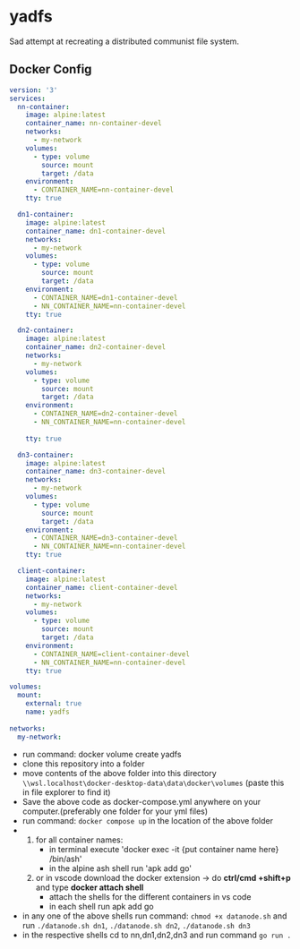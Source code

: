 # yadfs
Sad attempt at recreating a distributed communist file system.


## Docker Config
```yml
version: '3'
services:
  nn-container:
    image: alpine:latest
    container_name: nn-container-devel
    networks:
      - my-network
    volumes:
      - type: volume
        source: mount
        target: /data
    environment:
      - CONTAINER_NAME=nn-container-devel
    tty: true

  dn1-container:
    image: alpine:latest
    container_name: dn1-container-devel
    networks:
      - my-network
    volumes:
      - type: volume
        source: mount
        target: /data
    environment:
      - CONTAINER_NAME=dn1-container-devel
      - NN_CONTAINER_NAME=nn-container-devel
    tty: true

  dn2-container:
    image: alpine:latest
    container_name: dn2-container-devel
    networks:
      - my-network
    volumes:
      - type: volume
        source: mount
        target: /data
    environment:
      - CONTAINER_NAME=dn2-container-devel
      - NN_CONTAINER_NAME=nn-container-devel
      
    tty: true

  dn3-container:
    image: alpine:latest
    container_name: dn3-container-devel
    networks:
      - my-network
    volumes:
      - type: volume
        source: mount
        target: /data
    environment:
      - CONTAINER_NAME=dn3-container-devel
      - NN_CONTAINER_NAME=nn-container-devel
    tty: true

  client-container:
    image: alpine:latest
    container_name: client-container-devel
    networks:
      - my-network
    volumes:
      - type: volume
        source: mount
        target: /data
    environment:
      - CONTAINER_NAME=client-container-devel
      - NN_CONTAINER_NAME=nn-container-devel
    tty: true

volumes:
  mount:
    external: true
    name: yadfs
  
networks:
  my-network:
```
- run command: docker volume create yadfs
- clone this repository into a folder
- move contents of the above folder into this directory  `\\wsl.localhost\docker-desktop-data\data\docker\volumes` (paste this in file explorer to find it)
- Save the above code as docker-compose.yml anywhere on your computer.(preferably one folder for your yml files)
- run command: `docker compose up` in the location of the above folder
-
  1. for all container names:
     - in terminal execute 'docker exec -it {put container name here} /bin/ash'
     - in the alpine ash shell run 'apk add go'
  2. or in vscode download the docker extension -> do **ctrl/cmd +shift+p** and type **docker attach shell**
      - attach the shells for the different containers in vs code
      - in each shell run apk add go
- in any one of the above shells run command: `chmod +x datanode.sh` and run `./datanode.sh dn1`, `./datanode.sh dn2`, `./datanode.sh dn3`
- in the respective shells cd to nn,dn1,dn2,dn3 and run command `go run .`
